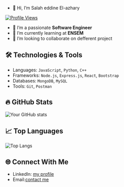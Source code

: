 - 👋 Hi, I’m Salah eddine El-azhary

[![Profile Views](https://komarev.com/ghpvc/?username=elazharysalah&color=blue)](https://github.com/your-github-username)

- 👀 I’m  a passionate **Software Engineer** 
- 🌱 I’m currently learning at **ENSEM**
- 💞️ I’m looking to collaborate on defferent project

## 🛠️ Technologies & Tools
- Languages: `JavaScript`, `Python`, `C++`
- Frameworks: `Node.js`, `Express.js`, `React`, `Bootstrap`
- Databases: `MongoDB`, `MySQL`
- Tools: `Git`, `Postman`
 <!--

- Cloud: `AWS`
  -->

## 🔥 GitHub Stats
![Your GitHub stats](https://github-readme-stats.vercel.app/api?username=elazharysalah&show_icons=true&theme=radical)

## 📈 Top Languages
![Top Langs](https://github-readme-stats.vercel.app/api/top-langs/?username=elazharysalah&layout=compact&theme=radical)

## 🌐 Connect With Me
- LinkedIn: [my profile](https://www.linkedin.com/in/salah-eddine-el-azhary-647929310)
- Email:[contact me](mailto:elazhary.salah.etu23@ensem.ac.ma)

<!---
elazharysalah/elazharysalah is a ✨ special ✨ repository because its `README.md` (this file) appears on your GitHub profile.
You can click the Preview link to take a look at your changes.
--->
